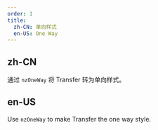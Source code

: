 ```yaml
---
order: 1
title:
  zh-CN: 单向样式
  en-US: One Way
---
```


## zh-CN

通过 `nzOneWay` 将 Transfer 转为单向样式。

## en-US

Use `nzOneWay` to make Transfer the one way style.


